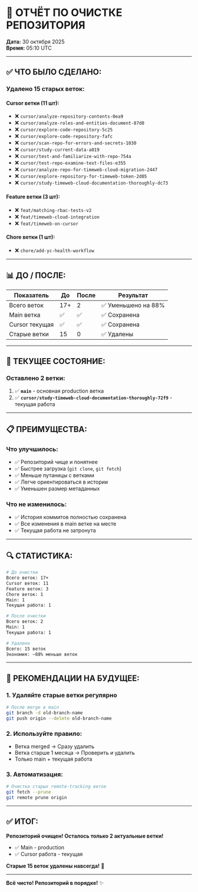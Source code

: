 # 🧹 ОТЧЁТ ПО ОЧИСТКЕ РЕПОЗИТОРИЯ

**Дата:** 30 октября 2025  
**Время:** 05:10 UTC

---

## ✅ ЧТО БЫЛО СДЕЛАНО:

### **Удалено 15 старых веток:**

#### **Cursor ветки (11 шт):**
- ❌ `cursor/analyze-repository-contents-0ea9`
- ❌ `cursor/analyze-roles-and-entities-document-87d0`
- ❌ `cursor/explore-code-repository-5c25`
- ❌ `cursor/explore-code-repository-fafc`
- ❌ `cursor/scan-repo-for-errors-and-secrets-1030`
- ❌ `cursor/study-current-data-a019`
- ❌ `cursor/test-and-familiarize-with-repo-754a`
- ❌ `cursor/test-repo-examine-text-files-e355`
- ❌ `cursor/analyze-repo-for-timeweb-cloud-migration-2447`
- ❌ `cursor/explore-repository-for-timeweb-token-2d05`
- ❌ `cursor/study-timeweb-cloud-documentation-thoroughly-dc73`

#### **Feature ветки (3 шт):**
- ❌ `feat/matching-rbac-tests-v2`
- ❌ `feat/timeweb-cloud-integration`
- ❌ `feat/timeweb-on-cursor`

#### **Chore ветки (1 шт):**
- ❌ `chore/add-yc-health-workflow`

---

## 📊 ДО / ПОСЛЕ:

| Показатель | До | После | Результат |
|------------|----|----|-----------|
| Всего веток | 17+ | 2 | ✅ Уменьшено на 88% |
| Main ветка | ✅ | ✅ | ✅ Сохранена |
| Cursor текущая | ✅ | ✅ | ✅ Сохранена |
| Старые ветки | 15 | 0 | ✅ Удалены |

---

## 🎯 ТЕКУЩЕЕ СОСТОЯНИЕ:

### **Оставлено 2 ветки:**

1. ✅ **`main`** - основная production ветка
2. ✅ **`cursor/study-timeweb-cloud-documentation-thoroughly-72f9`** - текущая работа

---

## 📋 ПРЕИМУЩЕСТВА:

### **Что улучшилось:**
- ✅ Репозиторий чище и понятнее
- ✅ Быстрее загрузка (`git clone`, `git fetch`)
- ✅ Меньше путаницы с ветками
- ✅ Легче ориентироваться в истории
- ✅ Уменьшен размер метаданных

### **Что не изменилось:**
- ✅ История коммитов полностью сохранена
- ✅ Все изменения в main ветке на месте
- ✅ Текущая работа не затронута

---

## 🔍 СТАТИСТИКА:

```bash
# До очистки
Всего веток: 17+
Cursor веток: 11
Feature веток: 3
Chore веток: 1
Main: 1
Текущая работа: 1

# После очистки
Всего веток: 2
Main: 1
Текущая работа: 1

# Удалено
Всего: 15 веток
Экономия: ~88% меньше веток
```

---

## 📝 РЕКОМЕНДАЦИИ НА БУДУЩЕЕ:

### **1. Удаляйте старые ветки регулярно**
```bash
# После merge в main
git branch -d old-branch-name
git push origin --delete old-branch-name
```

### **2. Используйте правило:**
- Ветка merged → Сразу удалить
- Ветка старше 1 месяца → Проверить и удалить
- Только main + текущая работа

### **3. Автоматизация:**
```bash
# Очистка старых remote-tracking веток
git fetch --prune
git remote prune origin
```

---

## ✅ ИТОГ:

**Репозиторий очищен! Осталось только 2 актуальные ветки!**

- ✅ Main - production
- ✅ Cursor работа - текущая

**Старые 15 веток удалены навсегда!** 🧹

---

**Всё чисто! Репозиторий в порядке!** ✨
